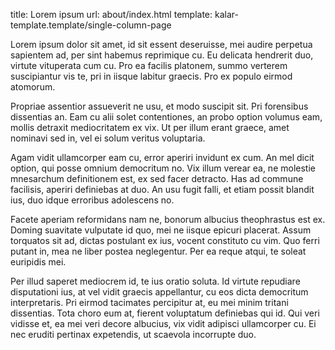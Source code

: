 title: Lorem ipsum
url: about/index.html
template: kalar-template.template/single-column-page

Lorem ipsum dolor sit amet, id sit essent deseruisse, mei audire perpetua sapientem ad, per sint habemus reprimique cu.
Eu delicata hendrerit duo, virtute vituperata cum cu.
Pro ea facilis platonem, summo verterem suscipiantur vis te, pri in iisque labitur graecis.
Pro ex populo eirmod atomorum.

Propriae assentior assueverit ne usu, et modo suscipit sit.
Pri forensibus dissentias an.
Eam cu alii solet contentiones, an probo option volumus eam, mollis detraxit mediocritatem ex vix.
Ut per illum erant graece, amet nominavi sed in, vel ei solum veritus voluptaria.

Agam vidit ullamcorper eam cu, error aperiri invidunt ex cum.
An mel dicit option, qui posse omnium democritum no.
Vix illum verear ea, ne molestie mnesarchum definitionem est, ex sed facer detracto.
Has ad commune facilisis, aperiri definiebas at duo.
An usu fugit falli, et etiam possit blandit ius, duo idque erroribus adolescens no.

Facete aperiam reformidans nam ne, bonorum albucius theophrastus est ex.
Doming suavitate vulputate id quo, mei ne iisque epicuri placerat.
Assum torquatos sit ad, dictas postulant ex ius, vocent constituto cu vim.
Quo ferri putant in, mea ne liber postea neglegentur.
Per ea reque atqui, te soleat euripidis mei.

Per illud saperet mediocrem id, te ius oratio soluta.
Id virtute repudiare disputationi ius, at vel vidit graecis appellantur, cu eos dicta democritum interpretaris.
Pri eirmod tacimates percipitur at, eu mei minim tritani dissentias.
Tota choro eum at, fierent voluptatum definiebas qui id.
Qui veri vidisse et, ea mei veri decore albucius, vix vidit adipisci ullamcorper cu.
Ei nec eruditi pertinax expetendis, ut scaevola incorrupte duo.




